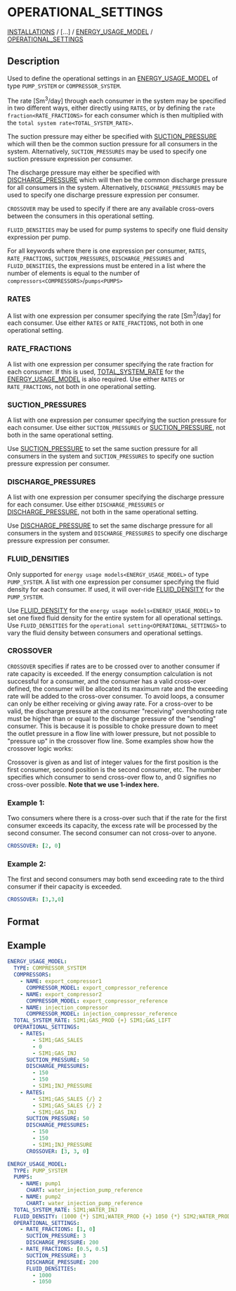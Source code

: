 # OPERATIONAL_SETTINGS
 
[INSTALLATIONS](INSTALLATIONS) /
[...] /
[ENERGY_USAGE_MODEL](ENERGY_USAGE_MODEL) / 
[OPERATIONAL_SETTINGS](OPERATIONAL_SETTINGS)

## Description
Used to define the operational settings in an [ENERGY_USAGE_MODEL](ENERGY_USAGE_MODEL)
 of type `PUMP_SYSTEM` or `COMPRESSOR_SYSTEM`.

The rate [Sm<sup>3</sup>/day] through each consumer in the system may be specified in two different ways, either directly using
`RATES`, or by defining the `rate fraction<RATE_FRACTIONS>` for each consumer which is then multiplied with the
`total system rate<TOTAL_SYSTEM_RATE>`.

The suction pressure may either be specified with [SUCTION_PRESSURE](SUCTION_PRESSURE)
which will then be the common suction pressure for all consumers in the system. Alternatively, 
`SUCTION_PRESSURES`  may be used to specify one suction pressure expression per consumer.

The discharge pressure may either be specified with [DISCHARGE_PRESSURE](DISCHARGE_PRESSURE)
which will then be the common discharge pressure for all consumers in the system. Alternatively, 
`DISCHARGE_PRESSURES` may be used to specify one discharge pressure expression per consumer.

`CROSSOVER` may be used to specify if there are any available cross-overs between the consumers in this operational
setting.

`FLUID_DENSITIES` may be used for pump systems to specify one fluid density expression per pump.

For all keywords where there is one expression per consumer, `RATES`, `RATE_FRACTIONS`, `SUCTION_PRESSURES`,
`DISCHARGE_PRESSURES` and `FLUID_DENSITIES`, the expressions must be entered in a
list where the number of elements is equal to the number of `compressors<COMPRESSORS>`/`pumps<PUMPS>`

### RATES
A list with one expression per consumer specifying the rate [Sm<sup>3</sup>/day] for each consumer. Use either `RATES` or `RATE_FRACTIONS`,
not both in one operational setting.

### RATE_FRACTIONS
A list with one expression per consumer specifying the rate fraction for each consumer. If this is used,
[TOTAL_SYSTEM_RATE](TOTAL_SYSTEM_RATE) for the [ENERGY_USAGE_MODEL](ENERGY_USAGE_MODEL)
is also required. Use either `RATES` or `RATE_FRACTIONS`, not both in one operational setting.

### SUCTION_PRESSURES
A list with one expression per consumer specifying the suction pressure for each consumer. Use either `SUCTION_PRESSURES` or 
[SUCTION_PRESSURE](SUCTION_PRESSURE), not both in the same operational setting.

Use [SUCTION_PRESSURE](SUCTION_PRESSURE) to set the same suction pressure for all consumers in the system and 
`SUCTION_PRESSURES` to specify one suction pressure expression per consumer.

### DISCHARGE_PRESSURES
A list with one expression per consumer specifying the discharge pressure for each consumer. Use either `DISCHARGE_PRESSURES`
or [DISCHARGE_PRESSURE](DISCHARGE_PRESSURE), not both in the same operational setting.

Use [DISCHARGE_PRESSURE](DISCHARGE_PRESSURE) to set the same discharge pressure for all consumers in the system and
`DISCHARGE_PRESSURES` to specify one discharge pressure expression per consumer.

### FLUID_DENSITIES
Only supported for `energy usage models<ENERGY_USAGE_MODEL>` of type `PUMP_SYSTEM`.
A list with one expression per consumer specifying the fluid density for each consumer. If used, it will over-ride
[FLUID_DENSITY](FLUID_DENSITY) for the `PUMP_SYSTEM`.

Use [FLUID_DENSITY](FLUID_DENSITY) for the `energy usage models<ENERGY_USAGE_MODEL>`
to set one fixed fluid density for the entire system for all operational settings. Use 
`FLUID_DENSITIES` for the `operational setting<OPERATIONAL_SETTINGS>` to vary the fluid density between consumers and operational settings.

### CROSSOVER
`CROSSOVER` specifies if rates are to be crossed over to another consumer if rate capacity is exceeded. If the
energy consumption calculation is not successful for a consumer, and the consumer has a valid cross-over defined, the
consumer will be allocated its maximum rate and the exceeding rate will be added to the cross-over consumer. To avoid
loops, a consumer can only be either receiving or giving away rate. For a cross-over to be valid, the discharge pressure
at the consumer "receiving" overshooting rate must be higher than or equal to the discharge pressure of the "sending"
consumer. This is because it is possible to choke pressure down to meet the outlet pressure in a flow line with lower
pressure, but not possible to "pressure up" in the crossover flow line.
Some examples show how the crossover logic works:

Crossover is given as and list of integer values for the first position is the first consumer, second position is the
second consumer, etc. The number specifies which consumer to send cross-over flow to, and 0 signifies no cross-over
possible. **Note that we use 1-index here.**

### Example 1:
Two consumers where there is a cross-over such that if the rate for the first consumer exceeds its capacity,
the excess rate will be processed by the second consumer. The second consumer can not cross-over to anyone.

~~~~~~~~yaml
CROSSOVER: [2, 0]
~~~~~~~~

### Example 2:
The first and second consumers may both send exceeding rate to the third consumer if their capacity is
exceeded.

~~~~~~~~yaml
CROSSOVER: [3,3,0]
~~~~~~~~

## Format
## Example
~~~~~~~~yaml
ENERGY_USAGE_MODEL:
  TYPE: COMPRESSOR_SYSTEM
  COMPRESSORS:
    - NAME: export_compressor1
      COMPRESSOR_MODEL: export_compressor_reference
    - NAME: export_compressor2
      COMPRESSOR_MODEL: export_compressor_reference
    - NAME: injection_compressor
      COMPRESSOR_MODEL: injection_compressor_reference
  TOTAL_SYSTEM_RATE: SIM1;GAS_PROD {+} SIM1;GAS_LIFT
  OPERATIONAL_SETTINGS:
    - RATES:
        - SIM1;GAS_SALES
        - 0
        - SIM1;GAS_INJ
      SUCTION_PRESSURE: 50
      DISCHARGE_PRESSURES:
        - 150
        - 150
        - SIM1;INJ_PRESSURE
    - RATES:
        - SIM1;GAS_SALES {/} 2
        - SIM1;GAS_SALES {/} 2
        - SIM1;GAS_INJ
      SUCTION_PRESSURE: 50
      DISCHARGE_PRESSURES:
        - 150
        - 150
        - SIM1;INJ_PRESSURE
      CROSSOVER: [3, 3, 0]
~~~~~~~~

~~~~~~~~yaml
ENERGY_USAGE_MODEL:
  TYPE: PUMP_SYSTEM
  PUMPS:
    - NAME: pump1
      CHART: water_injection_pump_reference
    - NAME: pump2
      CHART: water_injection_pump_reference
  TOTAL_SYSTEM_RATE: SIM1;WATER_INJ
  FLUID_DENSITY: (1000 {*} SIM1;WATER_PROD {+} 1050 {*} SIM2;WATER_PROD) {/} (SIM1;WATER_PROD {+} SIM2;WATER_PROD)
  OPERATIONAL_SETTINGS:
    - RATE_FRACTIONS: [1, 0]
      SUCTION_PRESSURE: 3
      DISCHARGE_PRESSURE: 200
    - RATE_FRACTIONS: [0.5, 0.5]
      SUCTION_PRESSURE: 3
      DISCHARGE_PRESSURE: 200
      FLUID_DENSITIES:
        - 1000
        - 1050
~~~~~~~~

